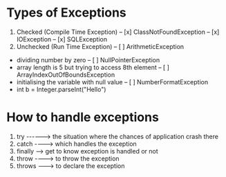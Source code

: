 # Types of Exceptions
1. Checked (Compile Time Exception)
– [x] ClassNotFoundException
– [x] IOException
– [x] SQLException
2. Unchecked (Run Time Exception)
– [ ] ArithmeticException
-  dividing number by zero
– [ ] NullPointerException
- array length is 5 but trying to access 8th element
– [ ] ArrayIndexOutOfBoundsException
- initialising the variable with null value
– [ ] NumberFormatException
- int b = Integer.parseInt("Hello")

# How to handle exceptions
1. try ------> the situation where the chances of application crash there
2. catch ----> which handles the exception
3. finally --> get to know exception is handled or not
4. throw ----> to throw the exception
5. throws ---> to declare the exception
